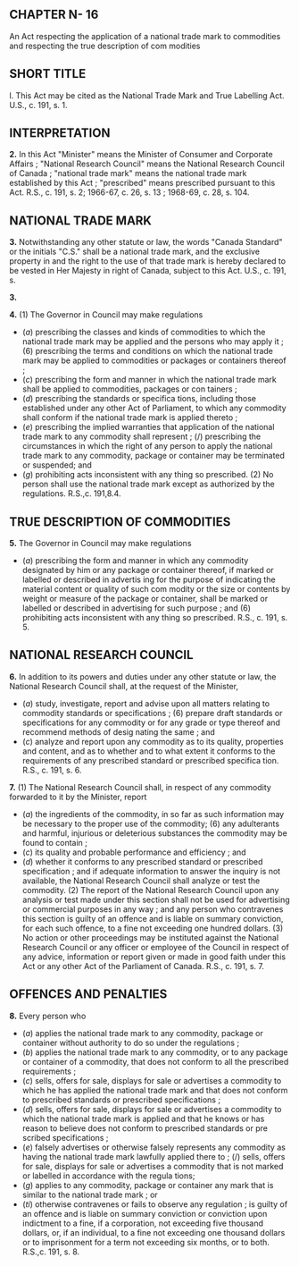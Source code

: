 
## CHAPTER N- 16
An Act respecting the application of a
national trade mark to commodities and
respecting the true description of com
modities

## SHORT TITLE
l. This Act may be cited as the National
Trade Mark and True Labelling Act. U.S., c.
191, s. 1.

## INTERPRETATION

**2.** In this Act
"Minister" means the Minister of Consumer
and Corporate Affairs ;
"National Research Council" means the
National Research Council of Canada ;
"national trade mark" means the national
trade mark established by this Act ;
"prescribed" means prescribed pursuant to
this Act. R.S., c. 191, s. 2; 1966-67, c. 26, s.
13 ; 1968-69, c. 28, s. 104.

## NATIONAL TRADE MARK

**3.** Notwithstanding any other statute or
law, the words "Canada Standard" or the
initials "C.S." shall be a national trade mark,
and the exclusive property in and the right
to the use of that trade mark is hereby
declared to be vested in Her Majesty in right
of Canada, subject to this Act. U.S., c. 191, s.

**3.**

**4.** (1) The Governor in Council may make
regulations
  * (_a_) prescribing the classes and kinds of
commodities to which the national trade
mark may be applied and the persons who
may apply it ;
(6) prescribing the terms and conditions on
which the national trade mark may be
applied to commodities or packages or
containers thereof ;
  * (_c_) prescribing the form and manner in
which the national trade mark shall be
applied to commodities, packages or con
tainers ;
  * (_d_) prescribing the standards or specifica
tions, including those established under any
other Act of Parliament, to which any
commodity shall conform if the national
trade mark is applied thereto ;
  * (_e_) prescribing the implied warranties that
application of the national trade mark to
any commodity shall represent ;
(/) prescribing the circumstances in which
the right of any person to apply the
national trade mark to any commodity,
package or container may be terminated or
suspended; and
  * (_g_) prohibiting acts inconsistent with any
thing so prescribed.
(2) No person shall use the national trade
mark except as authorized by the regulations.
R.S.,c. 191,8.4.

## TRUE DESCRIPTION OF COMMODITIES

**5.** The Governor in Council may make
regulations
  * (_a_) prescribing the form and manner in
which any commodity designated by him
or any package or container thereof, if
marked or labelled or described in advertis
ing for the purpose of indicating the
material content or quality of such com
modity or the size or contents by weight or
measure of the package or container, shall
be marked or labelled or described in
advertising for such purpose ; and
(6) prohibiting acts inconsistent with any
thing so prescribed. R.S., c. 191, s. 5.

## NATIONAL RESEARCH COUNCIL

**6.** In addition to its powers and duties
under any other statute or law, the National
Research Council shall, at the request of the
Minister,
  * (_a_) study, investigate, report and advise
upon all matters relating to commodity
standards or specifications ;
(6) prepare draft standards or specifications
for any commodity or for any grade or type
thereof and recommend methods of desig
nating the same ; and
  * (_c_) analyze and report upon any commodity
as to its quality, properties and content,
and as to whether and to what extent it
conforms to the requirements of any
prescribed standard or prescribed specifica
tion. R.S., c. 191, s. 6.

**7.** (1) The National Research Council shall,
in respect of any commodity forwarded to it
by the Minister, report
  * (_a_) the ingredients of the commodity, in so
far as such information may be necessary
to the proper use of the commodity;
(6) any adulterants and harmful, injurious
or deleterious substances the commodity
may be found to contain ;
  * (_c_) its quality and probable performance
and efficiency ; and
  * (_d_) whether it conforms to any prescribed
standard or prescribed specification ;
and if adequate information to answer the
inquiry is not available, the National Research
Council shall analyze or test the commodity.
(2) The report of the National Research
Council upon any analysis or test made under
this section shall not be used for advertising
or commercial purposes in any way ; and any
person who contravenes this section is guilty
of an offence and is liable on summary
conviction, for each such offence, to a fine
not exceeding one hundred dollars.
(3) No action or other proceedings may be
instituted against the National Research
Council or any officer or employee of the
Council in respect of any advice, information
or report given or made in good faith under
this Act or any other Act of the Parliament
of Canada. R.S., c. 191, s. 7.

## OFFENCES AND PENALTIES

**8.** Every person who
  * (_a_) applies the national trade mark to any
commodity, package or container without
authority to do so under the regulations ;
  * (_b_) applies the national trade mark to any
commodity, or to any package or container
of a commodity, that does not conform to
all the prescribed requirements ;
  * (_c_) sells, offers for sale, displays for sale or
advertises a commodity to which he has
applied the national trade mark and that
does not conform to prescribed standards or
prescribed specifications ;
  * (_d_) sells, offers for sale, displays for sale or
advertises a commodity to which the
national trade mark is applied and that he
knows or has reason to believe does not
conform to prescribed standards or pre
scribed specifications ;
  * (_e_) falsely advertises or otherwise falsely
represents any commodity as having the
national trade mark lawfully applied there
to ;
(/) sells, offers for sale, displays for sale or
advertises a commodity that is not marked
or labelled in accordance with the regula
tions;
  * (_g_) applies to any commodity, package or
container any mark that is similar to the
national trade mark ; or
  * (_ti_) otherwise contravenes or fails to observe
any regulation ;
is guilty of an offence and is liable on
summary conviction or conviction upon
indictment to a fine, if a corporation, not
exceeding five thousand dollars, or, if an
individual, to a fine not exceeding one
thousand dollars or to imprisonment for a
term not exceeding six months, or to both.
R.S.,c. 191, s. 8.
